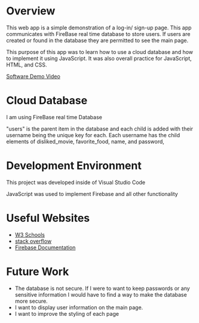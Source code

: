 # Overview



This web app is a simple demonstration of a log-in/ sign-up page. This app communicates with FireBase real time database to store users. If users are created or found in the database they are permitted to see the main page.

This purpose of this app was to learn how to use a cloud database and how to implement it using JavaScript. It was also overall practice for JavaScript, HTML, and CSS.

[Software Demo Video](https://youtu.be/ww8SeC2PihY)

# Cloud Database

I am using FireBase real time Database

"users" is the parent item in the database and each child is added with their username being the unique key for each. Each username has the child elements of disliked_movie, favorite_food, name, and password,

# Development Environment

This project was developed inside of Visual Studio Code

JavaScript was used to implement Firebase and all other functionality

# Useful Websites

- [W3 Schools](https://www.w3schools.com/)
- [stack overflow](https://stackoverflow.com/)
- [Firebase Documentation](https://firebase.google.com/docs/)

# Future Work

- The database is not secure. If I were to want to keep passwords or any sensitive information I would have to find a way to make the database more secure.
- I want to display user information on the main page. 
- I want to improve the styling of each page

